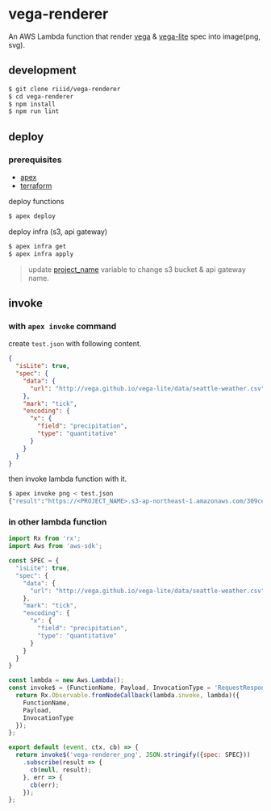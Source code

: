 # vega-renderer

An AWS Lambda function that render [vega](https://vega.github.io/vega/) & [vega-lite](http://vega.github.io/vega-lite/) spec into image(png, svg).

## development

```bash
$ git clone riiid/vega-renderer
$ cd vega-renderer
$ npm install
$ npm run lint
```

## deploy

### prerequisites

* [apex](http://apex.run/)
* [terraform](https://www.terraform.io/)

deploy functions

```bash
$ apex deploy
```

deploy infra (s3, api gateway)

```bash
$ apex infra get
$ apex infra apply
```

> update [project_name](https://github.com/riiid/vega-renderer/blob/master/infrastructure/dev/variables.tf#L2) variable to change s3 bucket & api gateway name.

## invoke

### with `apex invoke` command

create `test.json` with following content.

```json
{
  "isLite": true,
  "spec": {
    "data": {
      "url": "http://vega.github.io/vega-lite/data/seattle-weather.csv"
    },
    "mark": "tick",
    "encoding": {
      "x": {
        "field": "precipitation",
        "type": "quantitative"
      }
    }
  }
}
```

then invoke lambda function with it.

```bash
$ apex invoke png < test.json
{"result":"https://<PROJECT_NAME>.s3-ap-northeast-1.amazonaws.com/309ce6a75790c0753426753a991702cd65961d5b"}
```

### in other lambda function

```js
import Rx from 'rx';
import Aws from 'aws-sdk';

const SPEC = {
  "isLite": true,
  "spec": {
    "data": {
      "url": "http://vega.github.io/vega-lite/data/seattle-weather.csv"
    },
    "mark": "tick",
    "encoding": {
      "x": {
        "field": "precipitation",
        "type": "quantitative"
      }
    }
  }
}

const lambda = new Aws.Lambda();
const invoke$ = (FunctionName, Payload, InvocationType = 'RequestResponse') => {
  return Rx.Observable.fromNodeCallback(lambda.invoke, lambda)({
    FunctionName,
    Payload,
    InvocationType
  });
};

export default (event, ctx, cb) => {
  return invoke$('vega-renderer_png', JSON.stringify({spec: SPEC}))
    .subscribe(result => {
      cb(null, result);
    }, err => {
      cb(err);
    });
};
```

